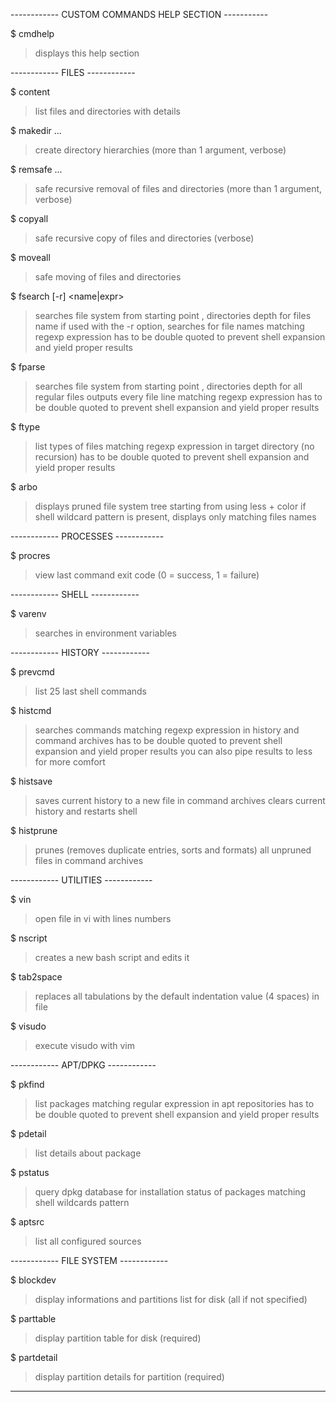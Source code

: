 ------------ CUSTOM COMMANDS HELP SECTION -----------

$ cmdhelp
  > displays this help section

------------ FILES ------------

$ content <path>
  > list files and directories with details

$ makedir <path1> <path2> ...
  > create directory hierarchies (more than 1 argument, verbose)

$ remsafe <path1> <path2> ...
  > safe recursive removal of files and directories (more than 1 argument, verbose)

$ copyall <source> <target>
  > safe recursive copy of files and directories (verbose)

$ moveall <source> <target>
  > safe moving of files and directories

$ fsearch <directory> <depth> [-r] <name|expr>
  > searches file system from starting point <directory>, <depth> directories depth for files name <name>
  > if used with the -r option, searches for file names matching regexp expression <expr>
  > <expr> has to be double quoted to prevent shell expansion and yield proper results

$ fparse <directory> <depth> <expr>
  > searches file system from starting point <directory>, <depth> directories depth for all regular files
  > outputs every file line matching regexp expression <expr>
  > <expr> has to be double quoted to prevent shell expansion and yield proper results

$ ftype <directory> <expr>
  > list types of files matching regexp expression <expr> in target directory (no recursion)
  > <expr> has to be double quoted to prevent shell expansion and yield proper results

$ arbo <path> <expr>
  > displays pruned file system tree starting from <path> using less + color 
  > if shell wildcard pattern <expr> is present, displays only matching files names

------------ PROCESSES ------------

$ procres
  > view last command exit code (0 = success, 1 = failure)

------------ SHELL ------------

$ varenv <expr>
  > searches <expr> in environment variables

------------ HISTORY ------------

$ prevcmd
  > list 25 last shell commands

$ histcmd <expr>
  > searches commands matching regexp expression <expr> in history and command archives
  > <expr> has to be double quoted to prevent shell expansion and yield proper results
  > you can also pipe results to less for more comfort

$ histsave
  > saves current history to a new file in command archives
  > clears current history and restarts shell

$ histprune
  > prunes (removes duplicate entries, sorts and formats) all unpruned files in command archives

------------ UTILITIES ------------

$ vin <file>
  > open file in vi with lines numbers

$ nscript <file>
  > creates a new bash script and edits it

$ tab2space <path>
  > replaces all tabulations by the default indentation value (4 spaces) in file <path>

$ visudo
  > execute visudo with vim

------------ APT/DPKG ------------

$ pkfind <expr>
  > list packages matching regular expression <expr> in apt repositories
  > <expr> has to be double quoted to prevent shell expansion and yield proper results

$ pdetail <pkgname>
  > list details about package <pkgname>

$ pstatus <expr>
  > query dpkg database for installation status of packages matching shell wildcards pattern <expr>

$ aptsrc
  > list all configured sources

------------ FILE SYSTEM ------------

$ blockdev <disk>
  > display informations and partitions list for disk <disk> (all if not specified)

$ parttable <disk>
  > display partition table for disk <disk> (required)

$ partdetail <partition>
  > display partition details for partition <partition> (required)

-------------------------------------
